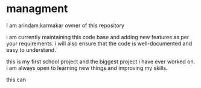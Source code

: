# managment
I am arindam karmakar owner of this repository


i am currently maintaining this code base and adding new features as per your requirements. i will also ensure that the code is well-documented and easy to understand.


this is my first school project and the biggest project i have ever worked on. i am always open to learning new things and improving my skills.

this can 